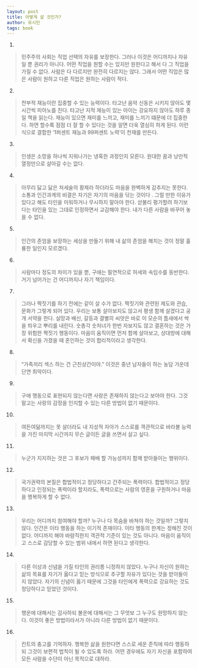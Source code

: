 ```yaml
---
layout: post
title: 어떻게 살 것인가?
author: 유시민
tags: book
---
```


1. 
> 민주주의 사회는 직업 선택의 자유를 보장한다. 그러나 이것은 어디까지나 자유일 뿐 권리가 아니다. 어떤 직업을 원할 수는 있지만 원한다고 해서 다 그 직업을 가질 수 없다. 사람은 다 다르지만 완전히 다르지는 않다. 그래서 어떤 직업은 많은 사람이 원하고 다른 직업은 원하는 사람이 적다.
 
2. 
> 천부적 재능이란 집중할 수 있는 능력이다. 타고난 음악 신동은 시키지 않아도 몇 시간씩 피아노를 친다. 타고난 지적 재능이 있는 아이는 강요하지 않아도 하루 종일 책을 읽는다. 재능이 있으면 재미를 느끼고, 재미를 느끼기 떄문에 더 집중한다. 하면 할수록 점점 더 잘 할 수 있다는 것을 알면 더욱 열심히 하게 된다. 이런 식으로 결합한 ‘1퍼센트 재능과 99퍼센트 노력’이 천재를 만든다.
 
3. 
> 인생은 소망을 하나씩 지워나가는 냉혹한 과정인지 모른다. 원대한 꿈과 낭만적 열정만으로 살아갈 수는 없다.
 
4. 
> 아무리 닳고 닳은 처세술의 황제라 하더라도 마음을 완벽하게 감추지는 못한다. 소통과 인간과계의 비결은 자기은 자기의 마음을 닦는 것이다 . 그럴 만한 이유가 있다고 해도 타인을 미워하거나 무시하지 말아야 한다. 섣불리 평가할려 하기보다는 타인을 있는 그대로 인정하면서 교감해야 한다. 내가 다른 사람을 바꾸어 놓을 수 없다.
 
5. 
> 인간의 존엄을 보장하는 세상을 만들기 위해 내 삶의 존엄을 해치는 것이 정말 훌륭한 일인지 모르겠다.
 
6. 
> 사람마다 정도의 차이가 있을 뿐, 구애는 필연적으로 허세와 속임수를 동반한다. 거기 넘어가는 건 어디까지나 자기 책임이다.
 
7. 
> 그러나 짝짓기를 하기 전에는 같이 살 수가 없다. 짝짓기와 관련된 제도와 관습, 문화가 그렇게 되어 있다. 우리는 보통 살아보지도 않고서 평생 함께 살겠다고 공개 서약을 한다. 실망과 배신, 갈등과 결별의 씨앗은 바로 이 모순의 틈새에서 싹을 틔우고 뿌리를 내린다. 숫총각 숫처녀가 한번 자보지도 않고 결혼하는 것은 가장 위험한 짝짓기 행동이다. 마음이 움직이면 먼저 함께 살아보고, 상대방에 대해서 확신을 가졌을 때 혼인하는 것이 합리적이라고 생각한다.
 
8. 
> “가족끼리 섹스 하는 건 근친상간이야.” 이것은 중년 남자들이 하는 농담 가운데 단연 최악이다.
 
9. 
> 구애 행동으로 표현되지 않는다면 사랑은 존재하지 않는다고 보아야 한다. 그것 말고는 사랑의 감정을 인지할 수 있는 다른 방법이 없기 때문이다.
 
10. 
> 여든여덞까지는 못 살더라도 내 지성적 자아가 스스로를 객관적으로 바라볼 능력을 가진 마지막 시간까지 무슨 글이든 글을 쓰면서 살고 싶다.
 
11. 
> 누군가 지지하는 것은 그 후보가 패배 할 가능성까지 함께 받아들이는 행위이다.
 
12. 
> 국가권력의 본질은 합법적이고 정당하다고 간주되는 폭력이다. 합법적이고 정당하다고 인정되는 폭력이라 할지라도, 폭력으로는 사람의 영혼을 구원하거나 마음을 행복하게 할 수 없다.
 
13. 
> 우리는 어디까지 참여해야 할까? 누구나 다 목숨을 바쳐야 하는 것일까? 그렇지 않다. 인간은 이타 행동을 하는 이기적 존재이다. 이타 행동의 한계는 정해진 것이 없다. 어디까지 해야 바람직한지 객관적 기준이 있는 것도 아니다. 마음이 움직이고 스스로 감당할 수 있는 범위 내에서 하면 된다고 생각한다.
 
14. 
> 다른 이상과 신념을 가질 타인의 권리릉 니정하지 않았다. 누구나 자신이 원하는 삶의 목표를 자기가 옳다고 믿는 방식으로 추구할 자유가 있다는 것을 받아들이지 않았다. 자기의 신념이 옳기 때문에 그것을 타인에게 폭력으로 강요하는 것도 정당하다고 믿었던 것이다.
 
15. 
> 행운에 대해서는 감사하되 불운에 대해서는 그 무엇보 그 누구도 원망하지 않는다. 이것이 좋은 방법이라서가 아니라 다른 방법이 없기 때문이다.
 
16. 
> 칸트의 충고를 기억하자. 행복한 삶을 원한다면 스스로 세운 준칙에 따라 행동하되 그것이 보편적 법칙이 될 수 있도록 하라. 어떤 경우에도 자기 자신을 포함하여 모든 사람을 수단이 아닌 목적으로 대하라.

 